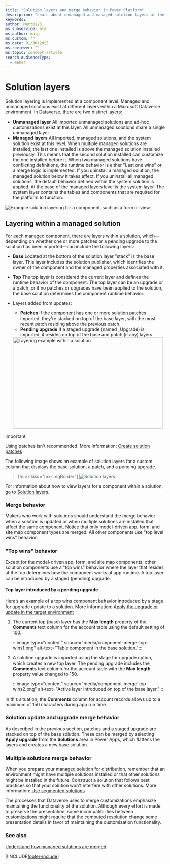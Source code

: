 ```yaml
---
title: "Solution layers and merge behavior in Power Platform"
description: "Learn about unmanaged and managed solution layers at the component level. Understand merge behavior when a solution is updated or multiple solutions are installed in Power Platform."
keywords: 
author: Mattp123
ms.subservice: alm
ms.author: matp
ms.custom: ""
ms.date: 01/30/2025
ms.reviewer: ""
ms.topic: concept-article
search.audienceType: 
  - maker
---
```


# Solution layers

Solution layering is implemented at a component level. Managed and unmanaged solutions exist at different layers within a Microsoft Dataverse environment. In Dataverse, there are two distinct layers:

- **Unmanaged layer** All imported unmanaged solutions and ad-hoc customizations exist at this layer. All unmanaged solutions share a single unmanaged layer.
- **Managed layers** All imported, managed solutions, and the system solution exist at this level. When multiple managed solutions are installed, the last one installed is above the managed solution installed previously. This means that the second solution installed can customize the one installed before it. When two managed solutions have conflicting definitions, the runtime behavior is either "Last one wins" or a merge logic is implemented. If you uninstall a managed solution, the managed solution below it takes effect. If     you uninstall all managed solutions, the default behavior defined within the system solution is applied. At the base of the managed layers level is the system layer. The system layer contains the tables and components that are required for the platform to function.

![Example solution layering for a component, such as a form or view.](media/solution-layers-alm.png "Example solution layering for a component, such as a form or view")

## Layering within a managed solution

For each managed component, there are layers within a solution, which&mdash;depending on whether one or more patches or a pending upgrade to the solution has been imported&mdash;can include the following layers:

- **Base** Located at the bottom of the solution layer "stack" is the base layer. This layer includes the solution publisher, which identifies the owner of the component and the managed properties associated with it.
- **Top** The top layer is considered the current layer and defines the runtime behavior of the component. The top layer can be an upgrade or a patch, or if no patches or upgrades have been applied to the solution, the base solution determines the component runtime behavior.
- Layers added from updates:
   - **Patches** If the component has one or more solution patches imported, they're stacked on top of the base layer, with the most recent patch residing above the previous patch.
   - **Pending upgrade** If a staged upgrade (named \_Upgrade) is imported, it resides on top of the base and patch (if any) layers.

   <img src="media/layering-within-solution-alm.png" alt="Layering example within a solution" title="Layering example within a solution" width="472" height="288">

> [!IMPORTANT]
> Using patches isn't recommended. More information: [Create solution patches](/powerapps/maker/common-data-service/solution-patches)

The following image shows an example of solution layers for a custom column that displays the base solution, a patch, and a pending upgrade.

> [!div class="mx-imgBorder"] 
> ![Solution layers.](media/solution-layers-example.png "Solution layers")

For information about how to view layers for a component within a solution, go to [Solution layers](/powerapps/maker/common-data-service/solution-layers).

### Merge behavior

Makers who work with solutions should understand the merge behavior when a solution is updated or when multiple solutions are installed that affect the same component. Notice that only model-driven app, form, and site map component types are merged. All other components use "top level wins" behavior.

### "Top wins" behavior

Except for the model-driven app, form, and site map components, other solution components use a "top wins" behavior where the layer that resides at the top determines how the component works at app runtime. A top layer can be introduced by a staged (pending) upgrade.

#### Top layer introduced by a pending upgrade

Here’s an example of a top wins component behavior introduced by a stage for upgrade update to a solution. More information: [Apply the upgrade or update in the target environment](/powerapps/maker/data-platform/update-solutions#apply-the-upgrade-or-update-in-the-target-environment)

1. The current top (base) layer has the **Max length** property of the **Comments** text column for the account table using the default setting of 100.

   :::image type="content" source="media/component-merge-top-wins1.png" alt-text="Table component in the base solution.":::

1. A solution upgrade is imported using the stage for upgrade option, which creates a new top layer. The pending upgrade includes the **Comments** text column for the account table with the **Max length** property value changed to 150.

   :::image type="content" source="media/component-merge-top-wins2.png" alt-text="Active layer introduced on top of the base layer.":::

In this situation, the **Comments** column for account records allows up to a maximum of 150 characters during app run time.

### Solution update and upgrade merge behavior

As described in the previous section, patches and a staged upgrade are stacked on top of the base solution. These can be merged by selecting **Apply upgrade** from the **Solutions** area in Power Apps, which flattens the layers and creates a new base solution.

### Multiple solutions merge behavior

When you prepare your managed solution for distribution, remember that an environment might have multiple solutions installed or that other solutions might be installed in the future. Construct a solution that follows best practices so that your solution won't interfere with other solutions. More information: [Use segmented solutions](segmented-solutions-alm.md)

The processes that Dataverse uses to merge customizations emphasize maintaining the functionality of the solution. Although every effort is made to preserve the presentation, some incompatibilities between customizations might require that the computed resolution change some presentation details in favor of maintaining the customization functionality.

### See also

[Understand how managed solutions are merged](how-managed-solutions-merged.md)


[!INCLUDE[footer-include](../includes/footer-banner.md)]
